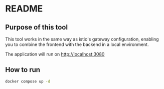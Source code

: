 # README

## Purpose of this tool

This tool works in the same way as istio's gateway configuration, enabling you to combine the frontend with the backend in a local environment.

The application will run on <http://localhost:3080>

## How to run

```sh
docker compose up -d
```
